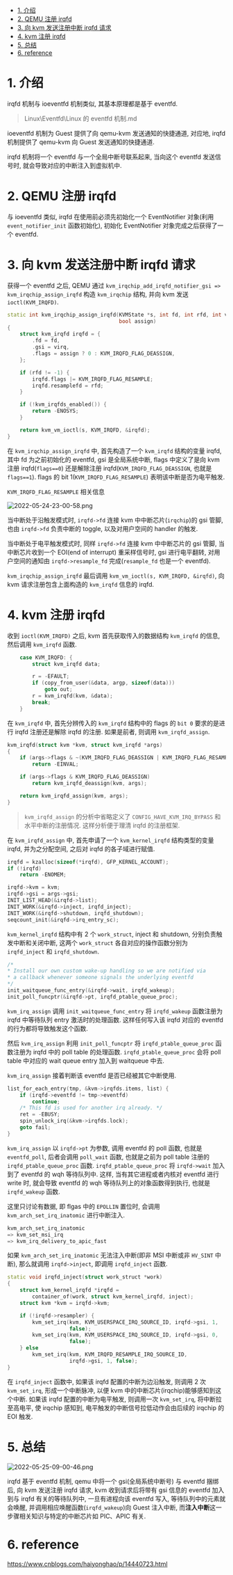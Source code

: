 
<!-- @import "[TOC]" {cmd="toc" depthFrom=1 depthTo=6 orderedList=false} -->

<!-- code_chunk_output -->

- [1. 介绍](#1-介绍)
- [2. QEMU 注册 irqfd](#2-qemu-注册-irqfd)
- [3. 向 kvm 发送注册中断 irqfd 请求](#3-向-kvm-发送注册中断-irqfd-请求)
- [4. kvm 注册 irqfd](#4-kvm-注册-irqfd)
- [5. 总结](#5-总结)
- [6. reference](#6-reference)

<!-- /code_chunk_output -->

# 1. 介绍

irqfd 机制与 ioeventfd 机制类似, 其基本原理都是基于 eventfd.

> Linux\Eventfd\Linux 的 eventfd 机制.md

ioeventfd 机制为 Guest 提供了向 qemu-kvm 发送通知的快捷通道, 对应地, irqfd 机制提供了 qemu-kvm 向 Guest 发送通知的快捷通道.

irqfd 机制将一个 eventfd 与一个全局中断号联系起来, 当向这个 eventfd 发送信号时, 就会导致对应的中断注入到虚拟机中.

# 2. QEMU 注册 irqfd

与 ioeventfd 类似, irqfd 在使用前必须先初始化一个 EventNotifier 对象(利用 `event_notifier_init` 函数初始化), 初始化 EventNotifier 对象完成之后获得了一个 eventfd.

# 3. 向 kvm 发送注册中断 irqfd 请求

获得一个 eventfd 之后, QEMU 通过 `kvm_irqchip_add_irqfd_notifier_gsi => kvm_irqchip_assign_irqfd` 构造 `kvm_irqchip` 结构, 并向 kvm 发送 `ioctl(KVM_IRQFD)`.

```cpp
static int kvm_irqchip_assign_irqfd(KVMState *s, int fd, int rfd, int virq,
                                    bool assign)
{
    struct kvm_irqfd irqfd = {
        .fd = fd,
        .gsi = virq,
        .flags = assign ? 0 : KVM_IRQFD_FLAG_DEASSIGN,
    };

    if (rfd != -1) {
        irqfd.flags |= KVM_IRQFD_FLAG_RESAMPLE;
        irqfd.resamplefd = rfd;
    }

    if (!kvm_irqfds_enabled()) {
        return -ENOSYS;
    }

    return kvm_vm_ioctl(s, KVM_IRQFD, &irqfd);
}
```

在 `kvm_irqchip_assign_irqfd` 中, 首先构造了一个 `kvm_irqfd` 结构的变量 irqfd, 其中 fd 为之前初始化的 eventfd, gsi 是全局系统中断, flags 中定义了是向 kvm 注册 irqfd(`flags==0`) 还是解除注册 irqfd(`KVM_IRQFD_FLAG_DEASSIGN`, 也就是 `flags==1`). flags 的 bit 1(`KVM_IRQFD_FLAG_RESAMPLE`) 表明该中断是否为电平触发.

`KVM_IRQFD_FLAG_RESAMPLE` 相关信息

![2022-05-24-23-00-58.png](./images/2022-05-24-23-00-58.png)

当中断处于沿触发模式时, `irqfd->fd` 连接 kvm 中中断芯片(`irqchip`)的 gsi 管脚, 也由 `irqfd->fd` 负责中断的 toggle, 以及对用户空间的 handler 的触发.

当中断处于电平触发模式时, 同样 `irqfd->fd` 连接 kvm 中中断芯片的 gsi 管脚, 当中断芯片收到一个 EOI(end of interrupt) 重采样信号时, gsi 进行电平翻转, 对用户空间的通知由 `irqfd->resample_fd` 完成(`resample_fd` 也是一个 eventfd).

`kvm_irqchip_assign_irqfd` 最后调用 `kvm_vm_ioctl(s, KVM_IRQFD, &irqfd)`, 向 kvm 请求注册包含上面构造的 `kvm_irqfd` 信息的 irqfd.

# 4. kvm 注册 irqfd

收到 `ioctl(KVM_IRQFD)` 之后, kvm 首先获取传入的数据结构 `kvm_irqfd` 的信息, 然后调用 `kvm_irqfd` 函数.

```cpp
	case KVM_IRQFD: {
		struct kvm_irqfd data;

		r = -EFAULT;
		if (copy_from_user(&data, argp, sizeof(data)))
			goto out;
		r = kvm_irqfd(kvm, &data);
		break;
	}
```

在 `kvm_irqfd` 中, 首先分辨传入的 `kvm_irqfd` 结构中的 flags 的 `bit 0` 要求的是进行 irqfd 注册还是解除 irqfd 的注册. 如果是前者, 则调用 `kvm_irqfd_assign`.

```cpp
kvm_irqfd(struct kvm *kvm, struct kvm_irqfd *args)
{
	if (args->flags & ~(KVM_IRQFD_FLAG_DEASSIGN | KVM_IRQFD_FLAG_RESAMPLE))
		return -EINVAL;

	if (args->flags & KVM_IRQFD_FLAG_DEASSIGN)
		return kvm_irqfd_deassign(kvm, args);

	return kvm_irqfd_assign(kvm, args);
}
```

> `kvm_irqfd_assign` 的分析中省略定义了 `CONFIG_HAVE_KVM_IRQ_BYPASS` 和水平中断的注册情况. 这样分析便于理清 irqfd 的注册框架.

在 `kvm_irqfd_assign` 中, 首先申请了一个 `kvm_kernel_irqfd` 结构类型的变量 irqfd, 并为之分配空间, 之后对 irqfd 的各子域进行赋值.

```cpp
irqfd = kzalloc(sizeof(*irqfd), GFP_KERNEL_ACCOUNT);
if (!irqfd)
    return -ENOMEM;

irqfd->kvm = kvm;
irqfd->gsi = args->gsi;
INIT_LIST_HEAD(&irqfd->list);
INIT_WORK(&irqfd->inject, irqfd_inject);
INIT_WORK(&irqfd->shutdown, irqfd_shutdown);
seqcount_init(&irqfd->irq_entry_sc);
```

`kvm_kernel_irqfd` 结构中有 2 个 `work_struct`, inject 和 shutdown, 分别负责触发中断和关闭中断, 这两个 `work_struct` 各自对应的操作函数分别为 `irqfd_inject` 和 `irqfd_shutdown`.

```cpp
/*
* Install our own custom wake-up handling so we are notified via
* a callback whenever someone signals the underlying eventfd
*/
init_waitqueue_func_entry(&irqfd->wait, irqfd_wakeup);
init_poll_funcptr(&irqfd->pt, irqfd_ptable_queue_proc);
```

`kvm_irq_assign` 调用 `init_waitqueue_func_entry` 将 `irqfd_wakeup` 函数注册为 irqfd 中等待队列 entry 激活时的处理函数. 这样任何写入该 irqfd 对应的 eventfd 的行为都将导致触发这个函数.

然后 `kvm_irq_assign` 利用 `init_poll_funcptr` 将 `irqfd_ptable_queue_proc` 函数注册为 irqfd 中的 poll table 的处理函数. `irqfd_ptable_queue_proc` 会将 poll table 中对应的 wait queue entry 加入到 waitqueue 中去.

`kvm_irq_assign` 接着判断该 eventfd 是否已经被其它中断使用.

```cpp
list_for_each_entry(tmp, &kvm->irqfds.items, list) {
    if (irqfd->eventfd != tmp->eventfd)
        continue;
    /* This fd is used for another irq already. */
    ret = -EBUSY;
    spin_unlock_irq(&kvm->irqfds.lock);
    goto fail;
}
```

`kvm_irq_assign` 以 `irqfd->pt` 为参数, 调用 eventfd 的 poll 函数, 也就是 `eventfd_poll`, 后者会调用 `poll_wait` 函数, 也就是之前为 poll table 注册的 `irqfd_ptable_queue_proc` 函数. `irqfd_ptable_queue_proc` 将 `irqfd->wait` 加入到了 eventfd 的 wqh 等待队列中. 这样, 当有其它进程或者内核对 eventfd 进行 write 时, 就会导致 eventfd 的 wqh 等待队列上的对象函数得到执行, 也就是 `irqfd_wakeup` 函数.

这里只讨论有数据, 即 flgas 中的 `EPOLLIN` 置位时, 会调用 `kvm_arch_set_irq_inatomic` 进行中断注入.

```cpp
kvm_arch_set_irq_inatomic
=> kvm_set_msi_irq
=> kvm_irq_delivery_to_apic_fast
```

如果 `kvm_arch_set_irq_inatomic` 无法注入中断(即非 MSI 中断或非 `HV_SINT` 中断), 那么就调用 `irqfd->inject`, 即调用 `irqfd_inject` 函数.

```cpp
static void irqfd_inject(struct work_struct *work)
{
    struct kvm_kernel_irqfd *irqfd =
        container_of(work, struct kvm_kernel_irqfd, inject);
    struct kvm *kvm = irqfd->kvm;

    if (!irqfd->resampler) {
        kvm_set_irq(kvm, KVM_USERSPACE_IRQ_SOURCE_ID, irqfd->gsi, 1,
                    false);
        kvm_set_irq(kvm, KVM_USERSPACE_IRQ_SOURCE_ID, irqfd->gsi, 0,
                    false);
    } else
        kvm_set_irq(kvm, KVM_IRQFD_RESAMPLE_IRQ_SOURCE_ID,
                    irqfd->gsi, 1, false);
}
```

在 `irqfd_inject` 函数中, 如果该 irqfd 配置的中断为边沿触发, 则调用 2 次 `kvm_set_irq`, 形成一个中断脉冲, 以便 kvm 中的中断芯片(irqchip)能够感知到这个中断. 如果该 irqfd 配置的中断为电平触发, 则调用一次 `kvm_set_irq`, 将中断拉至高电平, 使 irqchip 感知到, 电平触发的中断信号拉低动作会由后续的 irqchip 的 EOI 触发.

# 5. 总结

![2022-05-25-09-00-46.png](./images/2022-05-25-09-00-46.png)

irqfd 基于 eventfd 机制, qemu 中将一个 gsi(全局系统中断号) 与 eventfd 捆绑后, 向 kvm 发送注册 irqfd 请求, kvm 收到请求后将带有 gsi 信息的 eventfd 加入到与 irqfd 有关的等待队列中, 一旦有进程向该 eventfd 写入, 等待队列中的元素就会唤醒, 并调用相应唤醒函数(`irqfd_wakeup`)向 Guest 注入中断, 而**注入中断**这一步骤相关知识与特定的中断芯片如 PIC、APIC 有关.

# 6. reference

https://www.cnblogs.com/haiyonghao/p/14440723.html
